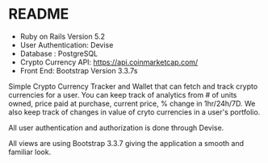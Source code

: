 # README

* Ruby on Rails Version 5.2
* User Authentication: Devise
* Database : PostgreSQL
* Crypto Currency API: https://api.coinmarketcap.com/
* Front End: Bootstrap Version 3.3.7s


Simple Crypto Currency Tracker and Wallet that can fetch and track crypto currencies for a user. You can keep track of analytics from # of units owned, price paid at purchase, current price, % change in 1hr/24h/7D. We also keep track of changes in value of cryto currencies in a user's portfolio.

All user authentication and authorization is done through Devise.

All views are using Bootstrap 3.3.7 giving the application a smooth and familiar look.
